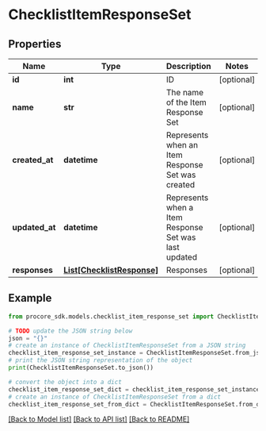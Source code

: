 # ChecklistItemResponseSet


## Properties

Name | Type | Description | Notes
------------ | ------------- | ------------- | -------------
**id** | **int** | ID | [optional] 
**name** | **str** | The name of the Item Response Set | [optional] 
**created_at** | **datetime** | Represents when an Item Response Set was created | [optional] 
**updated_at** | **datetime** | Represents when a Item Response Set was last updated | [optional] 
**responses** | [**List[ChecklistResponse]**](ChecklistResponse.md) | Responses | [optional] 

## Example

```python
from procore_sdk.models.checklist_item_response_set import ChecklistItemResponseSet

# TODO update the JSON string below
json = "{}"
# create an instance of ChecklistItemResponseSet from a JSON string
checklist_item_response_set_instance = ChecklistItemResponseSet.from_json(json)
# print the JSON string representation of the object
print(ChecklistItemResponseSet.to_json())

# convert the object into a dict
checklist_item_response_set_dict = checklist_item_response_set_instance.to_dict()
# create an instance of ChecklistItemResponseSet from a dict
checklist_item_response_set_from_dict = ChecklistItemResponseSet.from_dict(checklist_item_response_set_dict)
```
[[Back to Model list]](../README.md#documentation-for-models) [[Back to API list]](../README.md#documentation-for-api-endpoints) [[Back to README]](../README.md)


